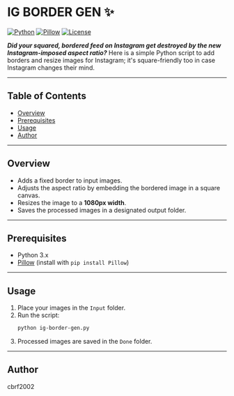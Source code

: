 # IG BORDER GEN ✨

[![Python](https://img.shields.io/badge/Python-3.x-blue.svg)](https://www.python.org/)
[![Pillow](https://img.shields.io/badge/Pillow-Installed-green.svg)](https://python-pillow.org/)
[![License](https://img.shields.io/badge/License-Apache%202.0-green)](https://www.apache.org/licenses/)

***Did your squared, bordered feed on Instagram get destroyed by the new Instagram-imposed aspect ratio?***
Here is a simple Python script to add borders and resize images for Instagram; it's square-friendly too in case Instagram changes their mind.

---

## Table of Contents
- [Overview](#overview)
- [Prerequisites](#prerequisites)
- [Usage](#usage)
- [Author](#author)

---

## Overview

- Adds a fixed border to input images.
- Adjusts the aspect ratio by embedding the bordered image in a square canvas.
- Resizes the image to a **1080px width**.
- Saves the processed images in a designated output folder.

---

## Prerequisites

- Python 3.x
- [Pillow](https://python-pillow.org/) (install with `pip install Pillow`)

---

## Usage

1. Place your images in the `Input` folder.
2. Run the script:
   ```bash
   python ig-border-gen.py
   ```
3. Processed images are saved in the `Done` folder.

---

## Author

cbrf2002
